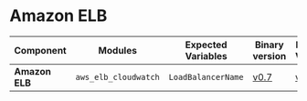 # Amazon ELB

| **Component**    | **Modules**           | **Expected Variables** | **Binary version** |  **Module Version**                                                                            | **Changelog**                                                              |
|------------------|-----------------------|--------------------------|--------------------|------------------------------------------------------------------------------------------------|----------------------------------------------------------------------------|
| **Amazon ELB**           | `aws_elb_cloudwatch`                        | `LoadBalancerName`                                       | [v0.7](https://last9.jfrog.io/ui/native/last9-openmetrics-exporter/release-v0.7/)             |  [v0.0.2](https://github.com/last9/openmetrics-registry/releases/download/v0.0.2/aws_cloudwatch_elb_v0.0.2.hcl)                           | [Changelog](https://github.com/last9/openmetrics-registry/blob/master/aws/cloudwatch/elb/CHANGELOG.md)           |
